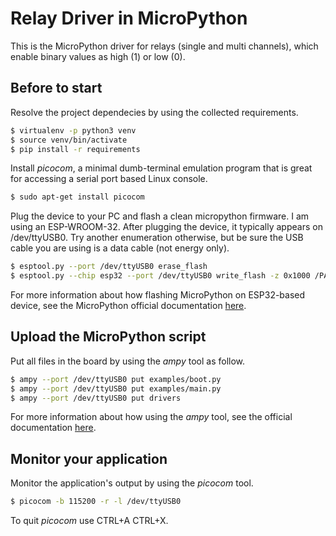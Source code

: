 # Relay Driver in MicroPython
This is the MicroPython driver for relays (single and multi channels), which enable binary values as high (1) or low (0).

## Before to start
Resolve the project dependecies by using the collected requirements.
```bash
$ virtualenv -p python3 venv
$ source venv/bin/activate
$ pip install -r requirements
```

Install *picocom*, a minimal dumb-terminal emulation program that is great for accessing a serial port based Linux console.
```bash
$ sudo apt-get install picocom
```

Plug the device to your PC and flash a clean micropython firmware. I am using an ESP-WROOM-32. After plugging the device, it typically appears on /dev/ttyUSB0. Try another enumeration otherwise, but be sure the USB cable you are using is a data cable (not energy only).
```bash
$ esptool.py --port /dev/ttyUSB0 erase_flash
$ esptool.py --chip esp32 --port /dev/ttyUSB0 write_flash -z 0x1000 /PATH/OF/FIRMWARE
```

For more information about how flashing MicroPython on ESP32-based device, see the MicroPython official documentation [here](https://docs.micropython.org/en/latest/esp32/tutorial/intro.html).

## Upload the MicroPython script
Put all files in the board by using the *ampy* tool as follow.
```bash
$ ampy --port /dev/ttyUSB0 put examples/boot.py
$ ampy --port /dev/ttyUSB0 put examples/main.py
$ ampy --port /dev/ttyUSB0 put drivers
```

For more information about how using the *ampy* tool, see the official documentation [here](https://learn.adafruit.com/micropython-basics-load-files-and-run-code/overview).

## Monitor your application
Monitor the application's output by using the *picocom* tool.
```bash
$ picocom -b 115200 -r -l /dev/ttyUSB0
```

To quit *picocom* use CTRL+A CTRL+X.